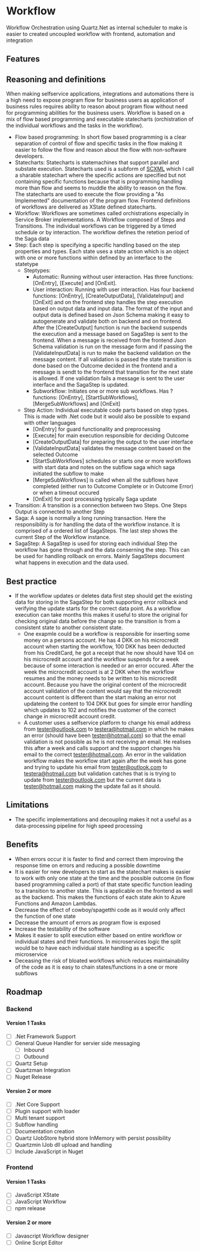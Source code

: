 # Workflow
Workflow Orchestration using Quartz.Net as internal scheduler to make is easier to created uncoupled workflow with frontend, automation and integration

## Features

## Reasoning and definitions
When making selfservice applications, integrations and automations there is a high need to expose program flow for business users as application of business rules requires ability to reason about program flow without need for programming abilities for the business users.
Workflow is based on a mix of flow based programming and executable statecharts (orchistration of the individual workflows and the tasks in the workflow). 
* Flow based programming: In short flow based programming is a clear separation of control of flow and specific tasks in the flow making it easier to follow the flow and reason about the flow with non-software developers. 
* Statecharts: Statecharts is statemachines that support parallel and substate execution. Statecharts used is a subform of [SCXML](https://www.w3.org/TR/scxml/) which I call a sharable statechart where the specific actions are specified but not containing specific functions because that is programming handling more than flow and seems to muddle the ability to reason on the flow. The statecharts are used to execute the flow providing a "As Implemented" documentation of the program flow. Frontend definitions of workflows are delivered as XState defined statecharts.
* Workflow: Workflows are sometimes called orchistrations especially in Service Broker implementations. A Workflow composed of Steps and Transitions. The individual workflows can be triggered by a timed schedule or by interaction. The workflow defines the retetion period of the Saga data
* Step: Each step is specifying a specific handling based on the step properties and types. Each state uses a state action which is an object with one or more functions within defined by an interface to the statetype
  * Steptypes:
    * Automatic: Running without user interaction. Has three functions: [OnEntry], [Execute] and [OnExit].
    * User interaction: Running with user interaction. Has four backend functions: [OnEntry], [CreateOutputData], [ValidateInput] and [OnExit] and on the frontend step handles the step execution based on output data and input data. The format of the input and output data is defined based on Json Schema making it easy to autogenerate and validate both on backend and on frontend. After the [CreateOutput] function is run the backend suspends the execution and a message based on SagaStep is sent to the frontend. When a message is received from the frontend Json Schema validation is run on the message form and if passing the [ValidateInputData] is run to make the backend validation on the message content. If all validation is passed the state transition is done based on the Outcome decided in the frontend and a message is sendt to the frontend that transition for the next state is allowed. If one validation fails a message is sent to the user interface and the SagaStep is updated.
    * Subworkflow: Initiates one or more sub workflows. Has ? functions: [OnEntry], [StartSubWorkflows], [MergeSubWorkflows] and [OnExit]
  * Step Action: Individual executable code parts based on step types. This is made with .Net code but it would also be possible to expand with other languages
    * [OnEntry] for guard functionality and preprocessing
    * [Execute] for main execution responsible for deciding Outcome
    * [CreateOutputData] for preparing the output to the user interface
    * [ValidateInputData] validates the message content based on the selected Outcome
    * [StartSubWorkflows] schedules or starts one or more workflows with start data and notes on the subflow saga which saga initiated the subflow to make  
    * [MergeSubWorkflows] is called when all the subflows have completed (either run to Outcome Complete or in Outcome Error) or when a timeout occured
    * [OnExit] for post processing typically Saga update
* Transition: A transition is a connection between two Steps. One Steps Output is connected to another Step
* Saga: A sage is normally a long running transaction. Here the responsibility is for handling the data of the workflow instance. It is comprised of a ordered list of SagaSteps. The last step shows the current Step of the Workflow instance.
* SagaStep: A SagaStep is used for storing each individual Step the workflow has gone through and the data conserning the step. This can be used for handling rollback on errors. Mainly SagaSteps document what happens in execution and the data used.

## Best practice
* If the workflow updates or deletes data first step should get the existing data for storing in the SagaStep for both supporting error rollback and verifying the update starts for the correct data point. As a workflow execution can take months this makes it useful to store the original for checking original data before the change so the transition is from a consistent state to another consistent state. 
  * One exapmle could be a workflow is responsible for inserting some money on a persons account. He has 4 DKK on his microcredit account when starting the workflow, 100 DKK has been deducted from his CreditCard, he got a receipt that he now should have 104 on his microcredit account and the workflow suspends for a week because of some interaction is needed or an error occured. After the week the microcredit account is at 2 DKK when the workflow resumes and the money needs to be written to his microcredit account. Because you have the original content of the microcredit account validation of the content would say that the microcredit account content is different than the start making an error not updateing the content to 104 DKK but goes for simple error handling which updates to 102 and notifies the customer of the correct change in microcredit account credit.
  * A customer uses a selfservice platform to change his email address from tester@outlook.com to testera@hotmail.com in which he makes an error (should have been tester@hotmail.com) so that the email validation is not possible as he is not receiving an email. He realises this after a week and calls support and the support changes his email to the correct tester@hotmail.com. An error in the validation workflow makes the workflow start again after the week has gone and trying to update his email from tester@outlook.com to testera@hotmail.com but validation catches that is is trying to update from tester@outlook.com but the current data is tester@hotmail.com making the update fail as it should.
  
## Limitations
* The specific implementations and decoupling makes it not a useful as a data-processing pipeline for high speed processing

## Benefits
* When errors occur it is faster to find and correct them improving the response time on errors and reducing a possible downtime
* It is easier for new developers to start as the statechart makes is easier to work with only one state at the time and the possible outcome (in flow based programming called a port) of that state specific function leading to a transition to another state. This is applicable on the frontend as well as the backend. This makes the functions of each state akin to Azure Functions and Amazon Lambdas.
* Decrease the effect of cowboy/spagetthi code as it would only affect the function of one state
* Decrease the amount of errors as program flow is exposed
* Increase the testability of the software
* Makes it easier to split execution either based on entire workflow or individual states and their functions. In microservices logic the split would be to have each individual state handling as a specific microservice
* Deceasing the risk of bloated workflows which reduces maintainability of the code as it is easy to chain states/functions in a one or more subflows

## Roadmap

### Backend
#### Version 1 Tasks
* [ ] .Net Framework Support
* [ ] General Queue Handler for servier side messaging
  * [ ] Inbound
  * [ ] Outbound
* [ ] Quartz Setup
* [ ] Quartzman Integration
* [ ] Nuget Release

#### Version 2 or more
* [ ] .Net Core Support
* [ ] Plugin support with loader
* [ ] Multi tenant support
* [ ] Subflow handling
* [ ] Documentation creation
* [ ] Quartz IJobStore hybrid store InMemory with persist possibility
* [ ] Quartzmin IJob dll upload and handling
* [ ] Include JavaScript in Nuget

### Frontend
#### Version 1 Tasks
* [ ] JavaScript XState
* [ ] JavaScript Workflow
* [ ] npm release

#### Version 2 or more
* [ ] Javascript Workflow designer
* [ ] Online Script Editor
